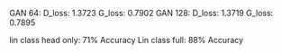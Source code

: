 

GAN 64: D_loss: 1.3723  G_loss: 0.7902
GAN 128: D_loss: 1.3719  G_loss: 0.7895

lin class head only: 71% Accuracy
Lin class full: 88% Accuracy
